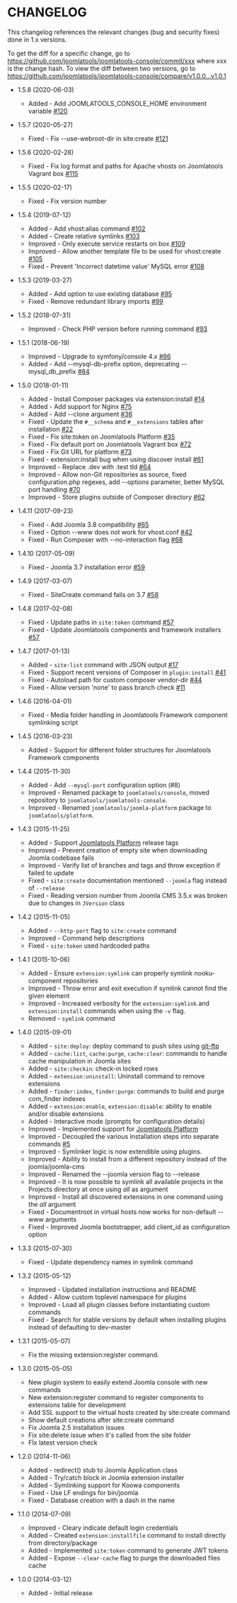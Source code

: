 CHANGELOG
=========

This changelog references the relevant changes (bug and security fixes) done
in 1.x versions.

To get the diff for a specific change, go to https://github.com/joomlatools/joomlatools-console/commit/xxx where xxx is the change hash.
To view the diff between two versions, go to https://github.com/joomlatools/joomlatools-console/compare/v1.0.0...v1.0.1

* 1.5.8 (2020-06-03)
    * Added - Add JOOMLATOOLS_CONSOLE_HOME environment variable [#120](https://github.com/joomlatools/joomlatools-console/issues/120)

* 1.5.7 (2020-05-27)
    * Fixed - Fix --use-webroot-dir in site:create [#121](https://github.com/joomlatools/joomlatools-console/issues/121)

* 1.5.6 (2020-02-28)
    * Fixed - Fix log format and paths for Apache vhosts on Joomlatools Vagrant box [#115](https://github.com/joomlatools/joomlatools-console/issues/115)

* 1.5.5 (2020-02-17)
    * Fixed - Fix version number

* 1.5.4 (2019-07-12)
    * Added - Add vhost:alias command [#102](https://github.com/joomlatools/joomlatools-console/issues/102)
    * Added - Create relative symlinks [#103](https://github.com/joomlatools/joomlatools-console/issues/103)
    * Improved - Only execute service restarts on box [#109](https://github.com/joomlatools/joomlatools-console/issues/109)
    * Improved - Allow another template file to be used for vhost:create [#105](https://github.com/joomlatools/joomlatools-console/issues/105)
    * Fixed - Prevent 'Incorrect datetime value' MySQL error [#108](https://github.com/joomlatools/joomlatools-console/pull/108)

* 1.5.3 (2019-03-27)
    * Added - Add option to use existing database [#95](https://github.com/joomlatools/joomlatools-console/pull/95)
    * Fixed - Remove redundant library imports [#99](https://github.com/joomlatools/joomlatools-console/issues/99)

* 1.5.2 (2018-07-31)
    * Improved - Check PHP version before running command [#93](https://github.com/joomlatools/joomlatools-console/pull/93)

* 1.5.1 (2018-06-19)
    * Improved - Upgrade to symfony/console 4.x [#86](https://github.com/joomlatools/joomlatools-console/issues/86)
    * Added - Add --mysql-db-prefix option, deprecating --mysql_db_prefix [#84](https://github.com/joomlatools/joomlatools-console/issues/84)

* 1.5.0 (2018-01-11)
    * Added - Install Composer packages via extension:install [#14](https://github.com/joomlatools/joomlatools-console/issues/14)
    * Added - Add support for Nginx [#75](https://github.com/joomlatools/joomlatools-console/issues/75)
    * Added - Add --clone argument [#36](https://github.com/joomlatools/joomlatools-console/issues/36)
    * Fixed - Update the `#__schema` and `#__extensions` tables after installation [#22](https://github.com/joomlatools/joomlatools-console/issues/22)
    * Fixed - Fix site:token on Joomlatools Platform [#35](https://github.com/joomlatools/joomlatools-console/issues/35)
    * Fixed - Fix default port on Joomlatools Vagrant box [#72](https://github.com/joomlatools/joomlatools-console/issues/72)
    * Fixed - Fix Git URL for platform [#73](https://github.com/joomlatools/joomlatools-console/issues/73)
    * Fixed - extension:install bug when using discover install [#61](https://github.com/joomlatools/joomlatools-console/issues/61)
    * Improved - Replace .dev with .test tld [#64](https://github.com/joomlatools/joomlatools-console/issues/64)
    * Improved - Allow non-Git repositories as source, fixed configuration.php regexes, add --options parameter, better MySQL port handling [#70](https://github.com/joomlatools/joomlatools-console/pull/70)
    * Improved - Store plugins outside of Composer directory [#62](https://github.com/joomlatools/joomlatools-console/issues/62)
 
* 1.4.11 (2017-09-23)
    * Fixed - Add Joomla 3.8 compatibility [#65](https://github.com/joomlatools/joomlatools-console/issues/65)
    * Fixed - Option --www does not work for vhost.conf [#42](https://github.com/joomlatools/joomlatools-console/issues/42)
    * Fixed - Run Composer with --no-interaction flag [#68](https://github.com/joomlatools/joomlatools-console/issues/68)

* 1.4.10 (2017-05-09)
    * Fixed - Joomla 3.7 installation error [#59](https://github.com/joomlatools/joomlatools-console/issues/59)
 
* 1.4.9 (2017-03-07)
    * Fixed - SiteCreate command fails on 3.7 [#58](https://github.com/joomlatools/joomlatools-console/issues/58)

* 1.4.8 (2017-02-08)
    * Fixed - Update paths in `site:token` command [#57](https://github.com/joomlatools/joomlatools-console/issues/57)
    * Fixed - Update Joomlatools components and framework installers [#57](https://github.com/joomlatools/joomlatools-console/issues/57)

* 1.4.7 (2017-01-13)
    * Added - `site:list` command with JSON output [#17](https://github.com/joomlatools/joomlatools-console/issues/17)
    * Fixed - Support recent versions of Composer in `plugin:install` [#41](https://github.com/joomlatools/joomlatools-console/issues/41)
    * Fixed - Autoload path for custom composer vendor-dir [#44](https://github.com/joomlatools/joomlatools-console/issues/44)
    * Fixed - Allow version 'none' to pass branch check [#11](https://github.com/joomlatools/joomlatools-console/issues/11)

* 1.4.6 (2016-04-01)
    * Fixed - Media folder handling in Joomlatools Framework component symlinking script

* 1.4.5 (2016-03-23)
    * Added - Support for different folder structures for Joomlatools Framework components

* 1.4.4 (2015-11-30)
    * Added - Add `--mysql-port` configuration option (#8)
    * Improved - Renamed package to `joomlatools/console`, moved repository to `joomlatools/joomlatools-console`.
    * Improved - Renamed `joomlatools/joomla-platform` package to `joomlatools/platform`.

* 1.4.3 (2015-11-25)
    * Added - Support [Joomlatools Platform](http://github.com/joomlatools/joomlatools-platform) release tags
    * Improved - Prevent creation of empty site when downloading Joomla codebase fails
    * Improved - Verify list of branches and tags and throw exception if failed to update
    * Fixed - `site:create` documentation mentioned `--joomla` flag instead of `--release`
    * Fixed - Reading version number from Joomla CMS 3.5.x was broken due to changes in `JVersion` class

* 1.4.2 (2015-11-05)
    * Added - `--http-port` flag to `site:create` command
    * Improved - Command help descriptions
    * Fixed - `site:token` used hardcoded paths

* 1.4.1 (2015-10-06)
    * Added - Ensure `extension:symlink` can properly symlink nooku-component repositories
    * Improved - Throw error and exit execution if symlink cannot find the given element
    * Improved - Increased verbosity for the `extension:symlink` and `extension:install` commands when using the `-v` flag.
    * Removed - `symlink` command

* 1.4.0 (2015-09-01)
    * Added - `site:deploy`: deploy command to push sites using [git-ftp](https://github.com/git-ftp/git-ftp)
    * Added - `cache:list`, `cache:purge`, `cache:clear`: commands to handle cache manipulation in Joomla sites
    * Added - `site:checkin`: check-in locked rows
    * Added - `extension:uninstall`: Uninstall command to remove extensions
    * Added - `finder:index`, `finder:purge`: commands to build and purge com_finder indexes
    * Added - `extension:enable`, `extension:disable`: ability to enable and/or disable extensions
    * Added - Interactive mode (prompts for configuration details)
    * Improved - Implemented support for [Joomlatools Platform](http://github.com/joomlatools/joomlatools-platform)
    * Improved - Decoupled the various installation steps into separate commands [#5](https://github.com/joomlatools/joomlatools-console/issues/5)
    * Improved - Symlinker logic is now extendible using plugins.
    * Improved - Ability to install from a different repository instead of the joomla/joomla-cms
    * Improved - Renamed the --joomla version flag to --release
    * Improved - It is now possible to symlink all available projects in the Projects directory at once using _all_ as argument
    * Improved - Install all discovered extensions in one command using the _all_ argument
    * Fixed - Documentroot in virtual hosts now works for non-default --www arguments
    * Fixed - Improved Joomla bootstrapper, add client_id as configuration option


* 1.3.3 (2015-07-30)
    * Fixed - Update dependency names in symlink command

* 1.3.2 (2015-05-12)
    * Improved - Updated installation instructions and README
    * Added - Allow custom toplevel namespace for plugins
    * Improved - Load all plugin classes before instantiating custom commands
    * Fixed - Search for stable versions by default when installing plugins instead of defaulting to dev-master

* 1.3.1 (2015-05-07)
    * Fix the missing extension:register command.

* 1.3.0 (2015-05-05)
    * New plugin system to easily extend Joomla console with new commands
    * New extension:register command to register components to extensions table for development
    * Add SSL support to the virtual hosts created by site:create command
    * Show default creations after site:create command
    * Fix Joomla 2.5 installation issues
    * Fix site:delete issue when it's called from the site folder
    * Fİx latest version check

* 1.2.0 (2014-11-06)
    * Added - redirect() stub to Joomla Application class
    * Added - Try/catch block in Joomla extension installer
    * Added - Symlinking support for Koowa components
    * Fixed - Use LF endings for bin/joomla
    * Fixed - Database creation with a dash in the name

* 1.1.0 (2014-07-09)
    * Improved - Cleary indicate default login credentials
    * Added - Created `extension:installfile` command to install directly from directory/package
    * Added - Implemented `site:token` command to generate JWT tokens
    * Added - Expose `--clear-cache` flag to purge the downloaded files cache

* 1.0.0 (2014-03-12)
    * Added - Initial release
